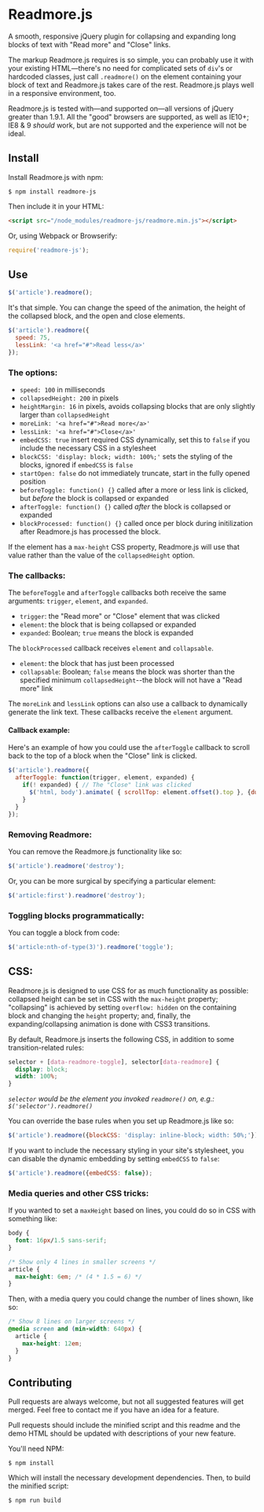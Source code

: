 # Readmore.js

A smooth, responsive jQuery plugin for collapsing and expanding long blocks of text with "Read more" and "Close" links.

The markup Readmore.js requires is so simple, you can probably use it with your existing HTML—there's no need for complicated sets of `div`'s or hardcoded classes, just call `.readmore()` on the element containing your block of text and Readmore.js takes care of the rest. Readmore.js plays well in a responsive environment, too.

Readmore.js is tested with—and supported on—all versions of jQuery greater than 1.9.1. All the "good" browsers are supported, as well as IE10+; IE8 & 9 _should_ work, but are not supported and the experience will not be ideal.


## Install

Install Readmore.js with npm:

```
$ npm install readmore-js
```

Then include it in your HTML:

```html
<script src="/node_modules/readmore-js/readmore.min.js"></script>
```

Or, using Webpack or Browserify:

```javascript
require('readmore-js');
```


## Use

```javascript
$('article').readmore();
```

It's that simple. You can change the speed of the animation, the height of the collapsed block, and the open and close elements.

```javascript
$('article').readmore({
  speed: 75,
  lessLink: '<a href="#">Read less</a>'
});
```

### The options:

* `speed: 100` in milliseconds
* `collapsedHeight: 200` in pixels
* `heightMargin: 16` in pixels, avoids collapsing blocks that are only slightly larger than `collapsedHeight`
* `moreLink: '<a href="#">Read more</a>'`
* `lessLink: '<a href="#">Close</a>'`
* `embedCSS: true` insert required CSS dynamically, set this to `false` if you include the necessary CSS in a stylesheet
* `blockCSS: 'display: block; width: 100%;'` sets the styling of the blocks, ignored if `embedCSS` is `false`
* `startOpen: false` do not immediately truncate, start in the fully opened position
* `beforeToggle: function() {}` called after a more or less link is clicked, but *before* the block is collapsed or expanded
* `afterToggle: function() {}` called *after* the block is collapsed or expanded
* `blockProcessed: function() {}` called once per block during initilization after Readmore.js has processed the block.

If the element has a `max-height` CSS property, Readmore.js will use that value rather than the value of the `collapsedHeight` option.

### The callbacks:

The `beforeToggle` and `afterToggle` callbacks both receive the same arguments: `trigger`, `element`, and `expanded`.

* `trigger`: the "Read more" or "Close" element that was clicked
* `element`: the block that is being collapsed or expanded
* `expanded`: Boolean; `true` means the block is expanded

The `blockProcessed` callback receives `element` and `collapsable`.

* `element`: the block that has just been processed
* `collapsable`: Boolean; `false` means the block was shorter than the specified minimum `collapsedHeight`--the block will not have a "Read more" link

The `moreLink` and `lessLink` options can also use a callback to dynamically generate the link text. These callbacks receive the `element` argument.

#### Callback example:

Here's an example of how you could use the `afterToggle` callback to scroll back to the top of a block when the "Close" link is clicked.

```javascript
$('article').readmore({
  afterToggle: function(trigger, element, expanded) {
    if(! expanded) { // The "Close" link was clicked
      $('html, body').animate( { scrollTop: element.offset().top }, {duration: 100 } );
    }
  }
});
```

### Removing Readmore:

You can remove the Readmore.js functionality like so:

```javascript
$('article').readmore('destroy');
```

Or, you can be more surgical by specifying a particular element:

```javascript
$('article:first').readmore('destroy');
```

### Toggling blocks programmatically:

You can toggle a block from code:

```javascript
$('article:nth-of-type(3)').readmore('toggle');
```


## CSS:

Readmore.js is designed to use CSS for as much functionality as possible: collapsed height can be set in CSS with the `max-height` property; "collapsing" is achieved by setting `overflow: hidden` on the containing block and changing the `height` property; and, finally, the expanding/collapsing animation is done with CSS3 transitions.

By default, Readmore.js inserts the following CSS, in addition to some transition-related rules:

```css
selector + [data-readmore-toggle], selector[data-readmore] {
  display: block;
  width: 100%;
}
```

_`selector` would be the element you invoked `readmore()` on, e.g.: `$('selector').readmore()`_

You can override the base rules when you set up Readmore.js like so:

```javascript
$('article').readmore({blockCSS: 'display: inline-block; width: 50%;'});
```

If you want to include the necessary styling in your site's stylesheet, you can disable the dynamic embedding by setting `embedCSS` to `false`:

```javascript
$('article').readmore({embedCSS: false});
```

### Media queries and other CSS tricks:

If you wanted to set a `maxHeight` based on lines, you could do so in CSS with something like:

```css
body {
  font: 16px/1.5 sans-serif;
}

/* Show only 4 lines in smaller screens */
article {
  max-height: 6em; /* (4 * 1.5 = 6) */
}
```

Then, with a media query you could change the number of lines shown, like so:

```css
/* Show 8 lines on larger screens */
@media screen and (min-width: 640px) {
  article {
    max-height: 12em;
  }
}
```


## Contributing

Pull requests are always welcome, but not all suggested features will get merged. Feel free to contact me if you have an idea for a feature.

Pull requests should include the minified script and this readme and the demo HTML should be updated with descriptions of your new feature.

You'll need NPM:

```
$ npm install
```

Which will install the necessary development dependencies. Then, to build the minified script:

```
$ npm run build
```

